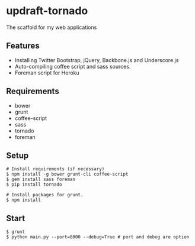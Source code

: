 updraft-tornado
===========

The scaffold for my web applications

## Features

* Installing Twitter Bootstrap, jQuery, Backbone.js and Underscore.js
* Auto-compiling coffee script and sass sources.
* Foreman script for Heroku

## Requirements

* bower
* grunt
* coffee-script
* sass
* tornado
* foreman

## Setup

    # Install requirements (if necessary)
    $ npm install -g bower grunt-cli coffee-script
    $ gem install sass foreman
    $ pip install tornado

    # Install packages for grunt.
    $ npm install

## Start

    $ grunt
    $ python main.py --port=8000 --debug=True # port and debug are option